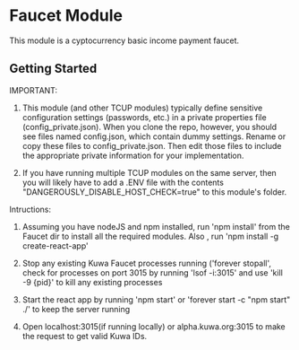 # Faucet Module

This module is a cyptocurrency basic income payment faucet. 


## Getting Started

IMPORTANT: 

1. This module (and other TCUP modules) typically define sensitive configuration settings (passwords, etc.) in a private properties file (config_private.json). When you clone the repo, however, you should see files named config.json, which contain dummy settings. Rename or copy these files to config_private.json. Then edit those files to include the appropriate private information for your implementation.

2. If you have running multiple TCUP modules on the same server, then you will likely have to add a .ENV file with the contents "DANGEROUSLY_DISABLE_HOST_CHECK=true" to this module's folder.

Intructions:

1. Assuming you have nodeJS and npm installed, run 'npm install' from the Faucet dir to install all the required modules. Also , run 'npm install -g create-react-app'

2. Stop any existing  Kuwa Faucet processes running ('forever stopall', check for processes on port 3015 by running 'lsof -i:3015' and use 'kill -9 {pid}' to kill any existing processes

3. Start the react app by running 'npm start' or 'forever start -c "npm start" ./' to keep the server running

4. Open localhost:3015(if running locally) or alpha.kuwa.org:3015 to make the request to get valid Kuwa IDs.